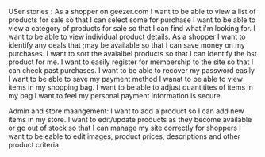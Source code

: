 USer stories : As a shopper on geezer.com I want to be able to view a list of products for sale so that I can select some for purchase I want to be able to view a category of products for sale so that I can find what i'm looking for. I want to be able to view individual product details. As a shopper I want to identify any deals that ;may be available so that I can save money on my purchases. I want to sort the avaialbel products so that I can Identify the bst product for me. I want to easily register for membership to the site so that I can check past purchases. I want to be able to recover my password easily I want to be able to save my payment method I wanat to be able to view items in my shopping bag. I want to be able to adjust quantitites of items in my bag I want to feel my personal payment information is secure

Admin and store maangement: I want to add a product so I can add new items in my store. I want to edit/update products as they become available or go out of stock so that I can manage my site correctly for shoppers I want to be eable to edit images, product prices, descriptions and other product criteria.
